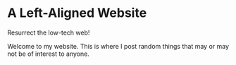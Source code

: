 # A Left-Aligned Website

Resurrect the low-tech web!


Welcome to my website.
This is where I post random things that may or may not be of interest to anyone.
